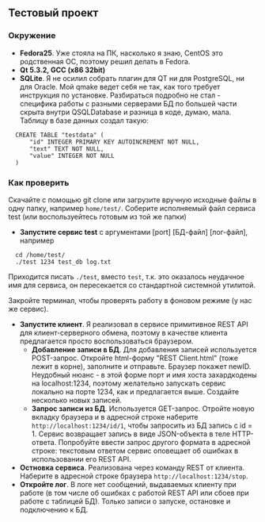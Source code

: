 ## Тестовый проект 
### Окружение
* **Fedora25**. Уже стояла на ПК, насколько я знаю, CentOS это родственная ОС, поэтому решил делать в Fedora.
* **Qt 5.3.2, GCC (x86 32bit)**
* **SQLite**. Я не осилил собрать плагин для QT ни для PostgreSQL, ни для Oracle. 
Мой qmake ведет себя не так, как того требует инструкция по установке. 
Разбираться подробно не стал - специфика работы с разными серверами БД по большей части скрыта внутри QSQLDatabase и разница в коде, думаю, мала. Таблицу в базе данных создал такую:
```
  CREATE TABLE "testdata" (
      "id" INTEGER PRIMARY KEY AUTOINCREMENT NOT NULL,
      "text" TEXT NOT NULL,
      "value" INTEGER NOT NULL
  )
```

### Как проверить
Скачайте с помощью git clone или загрузите вручную исходные файлы в одну папку, например `home/test/`. Соберите исполняемый файл сервиса test (или воспользуейтесь готовым из той же папки)
- **Запустите сервис test** с аргументами [port] [БД-файл] [лог-файл], например 
```
  cd /home/test/
  ./test 1234 test_db log.txt
```
  Приходится писать `./test`, вместо `test`, т.к. это оказалось неудачное имя для сервиса, он пересекается со стандартной системной утилитой.
  
  Закройте терминал, чтобы проверять работу в фоновом режиме (у нас же сервис).
- **Запустите клиент**. Я реализовал в сервисе примитивное REST API для клиент-серверного обмена, поэтому в качестве клиента предлагается просто воспользоваться браузером. 
  - **Добавление записи в БД**. Для добавления записей используется POST-запрос. Откройте html-форму "REST Client.html" (тоже лежит в корне), заполните и отправьте. Браузер покажет newID. Неудобный нюанс - в этой форме порт и имя хоста захардкодены на localhost:1234, поэтому желательно запускать сервис локально на порте 1234, как и предлагается выше. 
  Создайте несколько новых записей.
  - **Запрос записи из БД**. Используется GET-запрос. Отройте новую вкладку браузера и в адресной строке наберите `http://localhost:1234/id/1`, чтобы запросить из БД запись с id = 1. Сервис возвращает запись в виде  JSON-объекта в теле HTTP-ответа.
Попробуйте ввести запрос другого формата в адресной строке: текстовым ответом сервис оповещает об ошибках в использовании его REST API.
- **Остновка сервиса**. Реализована через команду REST от клиента. Наберите в адресной строке браузера 
`http://localhost:1234/stop`. 
- **Откройте лог**. В логе нет сообщений, выдаваемых клиенту при работе (в том числе об ошибках с работой REST API или сбоев при работе с таблицей БД). Только записи о запуске, остановке и подключению к БД.
